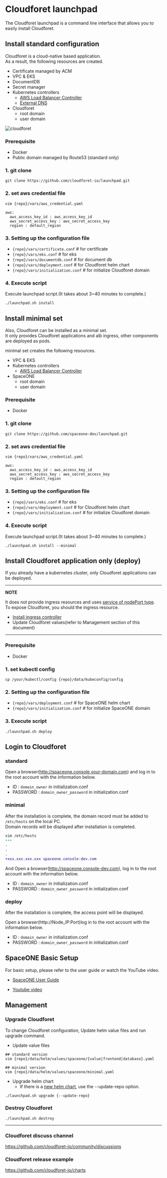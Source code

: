 # Cloudforet launchpad
The Cloudforet launchpad is a command line interface that allows you to easily install Cloudforet.

## Install standard configuration
Cloudforet is a cloud-native based application.<br>
As a result, the following resources are created.

- Certificate managed by ACM
- VPC & EKS
- DocumentDB
- Secret manager
- Kubernetes controllers
    - [AWS Load Balancer Controller](https://github.com/kubernetes-sigs/aws-load-balancer-controller)
    - [External DNS](https://github.com/kubernetes-sigs/external-dns)
- Cloudforet
    - root domain
    - user domain

![cloudforet](https://user-images.githubusercontent.com/19552819/133223528-43291a11-8f47-4a51-9527-38c9f4297fee.png)

### Prerequisite

- Docker
- Public domain managed by Route53 (standard only)

### 1. git clone
```
git clone https://github.com/cloudforet-io/launchpad.git
```

### 2. set aws credential file
```
vim {repo}/vars/aws_credential.yaml
```
```
aws:
  aws_access_key_id : aws_access_key_id
  aws_secret_access_key : aws_secret_access_key
  region : default_region
```

### 3. Setting up the configuration file
- `{repo}/vars/certificate.conf`    # for certificate
- `{repo}/vars/eks.conf`            # for eks
- `{repo}/vars/documentdb.conf`     # for document db
- `{repo}/vars/deployment.conf`     # for Cloudforet helm chart
- `{repo}/vars/initialization.conf` # for initialize Cloudforet domain

### 4. Execute script
Execute launchpad script.(It takes about 3~40 minutes to complete.)<br>
```
./launchpad.sh install
```
## Install minimal set
Also, Cloudforet can be installed as a minimal set.<br>
It only provides Cloudforet applications and alb ingress, other components are deployed as pods.

minimal set creates the following resources.
- VPC & EKS
- Kubernetes controllers
    - [AWS Load Balancer Controller](https://github.com/kubernetes-sigs/aws-load-balancer-controller)
- SpaceONE
    - root domain
    - user domain

### Prerequisite
- Docker

### 1. git clone
```
git clone https://github.com/spaceone-dev/launchpad.git
```

### 2. set aws credential file
```
vim {repo}/vars/aws_credential.yaml
```
```
aws:
  aws_access_key_id : aws_access_key_id
  aws_secret_access_key : aws_secret_access_key
  region : default_region
```

### 3. Setting up the configuration file
- `{repo}/vars/eks.conf`            # for eks
- `{repo}/vars/deployment.conf`     # for Cloudforet helm chart
- `{repo}/vars/initialization.conf` # for initialize Cloudforet domain
### 4. Execute script
Execute launchpad script.(It takes about 3~40 minutes to complete.)<br>
```
./launchpad.sh install --minimal
```

## Install Cloudforet application only (deploy)
If you already have a kubernetes cluster, only Cloudforet applications can be deployed.

---
**NOTE**

It does not provide ingress resources and uses [service of nodePort type](https://kubernetes.io/docs/concepts/services-networking/service/#publishing-services-service-types).<br>
To expose Cloudforet, you should the ingress resource.
- [Install ingress controller](https://kubernetes.io/docs/concepts/services-networking/ingress-controllers/)
- Update Cloudforet values(refer to Management section of this document)<br>

---

### Prerequisite
- Docker

### 1. set kubectl config 
```
cp /your/kubectl/config {repo}/data/kubeconfig/config
```
### 2. Setting up the configuration file
- `{repo}/vars/deployment.conf`     # for SpaceONE helm chart
- `{repo}/vars/initialization.conf` # for initialize SpaceONE domain

### 3. Execute script
```
./launchpad.sh deploy
```
## Login to Cloudforet
### standard
Open a browser(http://spaceone.console.your-domain.com) and log in to the root account with the information below.

- ID : `domain_owner` in initialization.conf
- PASSWORD : `domain_owner_password` in initialization.conf

### minimal
After the installation is complete, the domain record must be added to `/etc/hosts` on the local PC.<br>
Domain records will be displayed after installation is completed.

```diff
vim /etc/hosts
---
.
.
.
+xxx.xxx.xxx.xxx spaceone.console-dev.com
```

And Open a browser(http://spaceone.console-dev.com), log in to the root account with the information below.

- ID : `domain_owner` in initialization.conf
- PASSWORD : `domain_owner_password` in initialization.conf

### deploy
After the installation is complete, the access point will be displayed.

Open a browser(http://Node_IP:Port)log in to the root account with the information below.

- ID : `domain_owner` in initialization.conf
- PASSWORD : `domain_owner_password` in initialization.conf
## SpaceONE Basic Setup
For basic setup, please refer to the user guide or watch the YouTube video.

- [SpaceONE User Guide](https://cloudforet.io/docs/guides/getting-started/)

- [Youtube video](https://youtu.be/zSoEg2v_JrE)

## Management
### Upgrade Cloudforet
To change Cloudforet configuration, Update helm value files and run upgrade command.

- Update value files
```
## standard version
vim {repo}/data/helm/values/spaceone/{value|frontend|database}.yaml
```
```
## minimal version
vim {repo}/data/helm/values/spaceone/minimal.yaml
```
- Upgrade helm chart
    - If there is a [new helm chart](https://github.com/cloudforet-io/charts), use the --update-repo option.
```
./launchpad.sh upgrade {--update-repo}
```

### Destroy Cloudforet
```
./launchpad.sh destroy
```

<hr>

### Cloudforet discuss channel<br>
https://github.com/cloudforet-io/community/discussions

### Cloudforet release example<br>
https://github.com/cloudforet-io/charts
